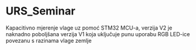 # URS_Seminar
Kapacitivno mjerenje vlage uz pomoć STM32 MCU-a, verzija V2 je naknadno poboljšana verzija V1 koja uključuje punu uporabu RGB LED-ice povezanu s razinama vlage zemlje
